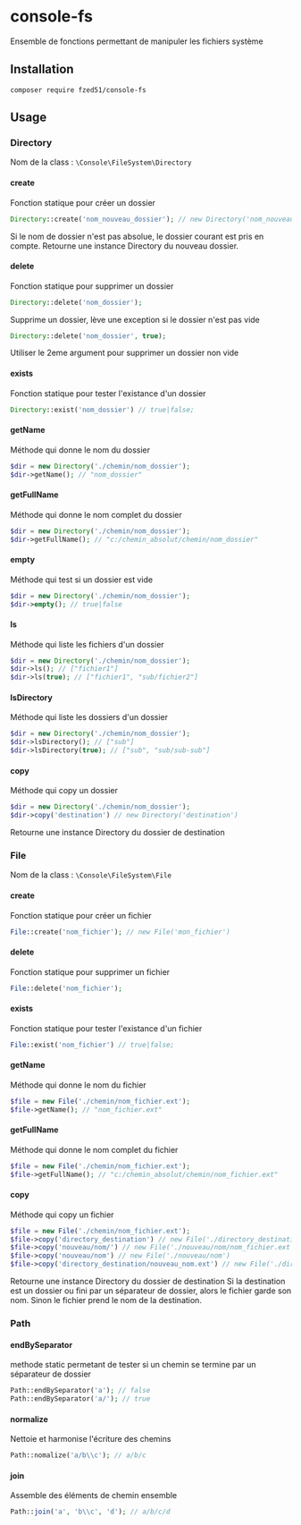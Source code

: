 # console-fs

Ensemble de fonctions permettant de manipuler les fichiers système

## Installation

```shell
composer require fzed51/console-fs
```

## Usage

### Directory

Nom de la class : `\Console\FileSystem\Directory`

#### create

Fonction statique pour créer un dossier

```php
Directory::create('nom_nouveau_dossier'); // new Directory('nom_nouveau_dossier')
```

Si le nom de dossier n'est pas absolue, le dossier courant est pris en compte. Retourne une instance Directory du
nouveau dossier.

#### delete

Fonction statique pour supprimer un dossier

```php
Directory::delete('nom_dossier');
```

Supprime un dossier, lève une exception si le dossier n'est pas vide

```php
Directory::delete('nom_dossier', true);
```

Utiliser le 2eme argument pour supprimer un dossier non vide

#### exists

Fonction statique pour tester l'existance d'un dossier

```php
Directory::exist('nom_dossier') // true|false;
```

#### getName

Méthode qui donne le nom du dossier

```php
$dir = new Directory('./chemin/nom_dossier');
$dir->getName(); // "nom_dossier"
```

#### getFullName

Méthode qui donne le nom complet du dossier

```php
$dir = new Directory('./chemin/nom_dossier');
$dir->getFullName(); // "c:/chemin_absolut/chemin/nom_dossier"
```

#### empty

Méthode qui test si un dossier est vide

```php
$dir = new Directory('./chemin/nom_dossier');
$dir->empty(); // true|false
```

#### ls

Méthode qui liste les fichiers d'un dossier

```php
$dir = new Directory('./chemin/nom_dossier');
$dir->ls(); // ["fichier1"]
$dir->ls(true); // ["fichier1", "sub/fichier2"]
```

#### lsDirectory

Méthode qui liste les dossiers d'un dossier

```php
$dir = new Directory('./chemin/nom_dossier');
$dir->lsDirectory(); // ["sub"]
$dir->lsDirectory(true); // ["sub", "sub/sub-sub"]
```

#### copy

Méthode qui copy un dossier

```php
$dir = new Directory('./chemin/nom_dossier');
$dir->copy('destination') // new Directory('destination')
```

Retourne une instance Directory du dossier de destination

### File

Nom de la class : `\Console\FileSystem\File`

#### create

Fonction statique pour créer un fichier

```php
File::create('nom_fichier'); // new File('mon_fichier')
```

#### delete

Fonction statique pour supprimer un fichier

```php
File::delete('nom_fichier');
```

#### exists

Fonction statique pour tester l'existance d'un fichier

```php
File::exist('nom_fichier') // true|false;
```

#### getName

Méthode qui donne le nom du fichier

```php
$file = new File('./chemin/nom_fichier.ext');
$file->getName(); // "nom_fichier.ext"
```

#### getFullName

Méthode qui donne le nom complet du fichier

```php
$file = new File('./chemin/nom_fichier.ext');
$file->getFullName(); // "c:/chemin_absolut/chemin/nom_fichier.ext"
```

#### copy

Méthode qui copy un fichier

```php
$file = new File('./chemin/nom_fichier.ext');
$file->copy('directory_destination') // new File('./directory_destination/nom_fichier.ext')
$file->copy('nouveau/nom/') // new File('./nouveau/nom/nom_fichier.ext')
$file->copy('nouveau/nom') // new File('./nouveau/nom')
$file->copy('directory_destination/nouveau_nom.ext') // new File('./directory_destination/nouveau_nom.ext')
```

Retourne une instance Directory du dossier de destination Si la destination est un dossier ou fini par un séparateur de
dossier, alors le fichier garde son nom. Sinon le fichier prend le nom de la destination.

### Path

#### endBySeparator

methode static permetant de tester si un chemin se termine par un séparateur de dossier

```php
Path::endBySeparator('a'); // false
Path::endBySeparator('a/'); // true
```

#### normalize

Nettoie et harmonise l'écriture des chemins

```php
Path::nomalize('a/b\\c'); // a/b/c
```

#### join

Assemble des éléments de chemin ensemble

```php
Path::join('a', 'b\\c', 'd'); // a/b/c/d
```
